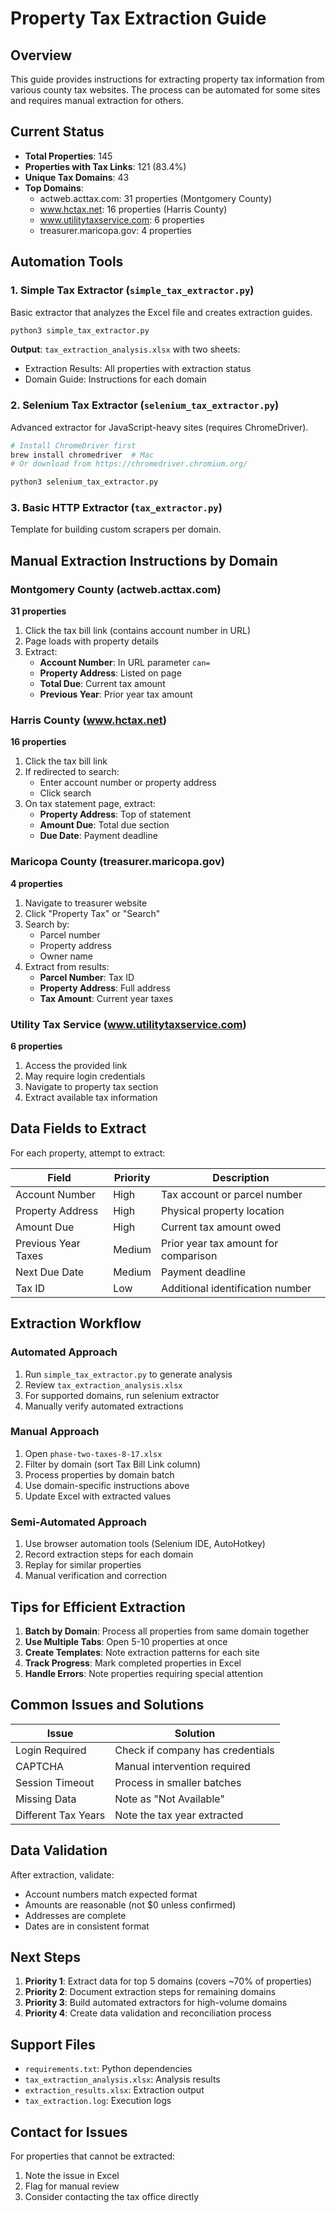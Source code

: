 # Property Tax Extraction Guide

## Overview
This guide provides instructions for extracting property tax information from various county tax websites. The process can be automated for some sites and requires manual extraction for others.

## Current Status
- **Total Properties**: 145
- **Properties with Tax Links**: 121 (83.4%)
- **Unique Tax Domains**: 43
- **Top Domains**:
  - actweb.acttax.com: 31 properties (Montgomery County)
  - www.hctax.net: 16 properties (Harris County)
  - www.utilitytaxservice.com: 6 properties
  - treasurer.maricopa.gov: 4 properties

## Automation Tools

### 1. Simple Tax Extractor (`simple_tax_extractor.py`)
Basic extractor that analyzes the Excel file and creates extraction guides.

```bash
python3 simple_tax_extractor.py
```

**Output**: `tax_extraction_analysis.xlsx` with two sheets:
- Extraction Results: All properties with extraction status
- Domain Guide: Instructions for each domain

### 2. Selenium Tax Extractor (`selenium_tax_extractor.py`)
Advanced extractor for JavaScript-heavy sites (requires ChromeDriver).

```bash
# Install ChromeDriver first
brew install chromedriver  # Mac
# Or download from https://chromedriver.chromium.org/

python3 selenium_tax_extractor.py
```

### 3. Basic HTTP Extractor (`tax_extractor.py`)
Template for building custom scrapers per domain.

## Manual Extraction Instructions by Domain

### Montgomery County (actweb.acttax.com)
**31 properties**

1. Click the tax bill link (contains account number in URL)
2. Page loads with property details
3. Extract:
   - **Account Number**: In URL parameter `can=`
   - **Property Address**: Listed on page
   - **Total Due**: Current tax amount
   - **Previous Year**: Prior year tax amount

### Harris County (www.hctax.net)
**16 properties**

1. Click the tax bill link
2. If redirected to search:
   - Enter account number or property address
   - Click search
3. On tax statement page, extract:
   - **Property Address**: Top of statement
   - **Amount Due**: Total due section
   - **Due Date**: Payment deadline

### Maricopa County (treasurer.maricopa.gov)
**4 properties**

1. Navigate to treasurer website
2. Click "Property Tax" or "Search"
3. Search by:
   - Parcel number
   - Property address
   - Owner name
4. Extract from results:
   - **Parcel Number**: Tax ID
   - **Property Address**: Full address
   - **Tax Amount**: Current year taxes

### Utility Tax Service (www.utilitytaxservice.com)
**6 properties**

1. Access the provided link
2. May require login credentials
3. Navigate to property tax section
4. Extract available tax information

## Data Fields to Extract

For each property, attempt to extract:

| Field | Priority | Description |
|-------|----------|-------------|
| Account Number | High | Tax account or parcel number |
| Property Address | High | Physical property location |
| Amount Due | High | Current tax amount owed |
| Previous Year Taxes | Medium | Prior year tax amount for comparison |
| Next Due Date | Medium | Payment deadline |
| Tax ID | Low | Additional identification number |

## Extraction Workflow

### Automated Approach
1. Run `simple_tax_extractor.py` to generate analysis
2. Review `tax_extraction_analysis.xlsx`
3. For supported domains, run selenium extractor
4. Manually verify automated extractions

### Manual Approach
1. Open `phase-two-taxes-8-17.xlsx`
2. Filter by domain (sort Tax Bill Link column)
3. Process properties by domain batch
4. Use domain-specific instructions above
5. Update Excel with extracted values

### Semi-Automated Approach
1. Use browser automation tools (Selenium IDE, AutoHotkey)
2. Record extraction steps for each domain
3. Replay for similar properties
4. Manual verification and correction

## Tips for Efficient Extraction

1. **Batch by Domain**: Process all properties from same domain together
2. **Use Multiple Tabs**: Open 5-10 properties at once
3. **Create Templates**: Note extraction patterns for each site
4. **Track Progress**: Mark completed properties in Excel
5. **Handle Errors**: Note properties requiring special attention

## Common Issues and Solutions

| Issue | Solution |
|-------|----------|
| Login Required | Check if company has credentials |
| CAPTCHA | Manual intervention required |
| Session Timeout | Process in smaller batches |
| Missing Data | Note as "Not Available" |
| Different Tax Years | Note the tax year extracted |

## Data Validation

After extraction, validate:
- Account numbers match expected format
- Amounts are reasonable (not $0 unless confirmed)
- Addresses are complete
- Dates are in consistent format

## Next Steps

1. **Priority 1**: Extract data for top 5 domains (covers ~70% of properties)
2. **Priority 2**: Document extraction steps for remaining domains
3. **Priority 3**: Build automated extractors for high-volume domains
4. **Priority 4**: Create data validation and reconciliation process

## Support Files

- `requirements.txt`: Python dependencies
- `tax_extraction_analysis.xlsx`: Analysis results
- `extraction_results.xlsx`: Extraction output
- `tax_extraction.log`: Execution logs

## Contact for Issues

For properties that cannot be extracted:
1. Note the issue in Excel
2. Flag for manual review
3. Consider contacting the tax office directly